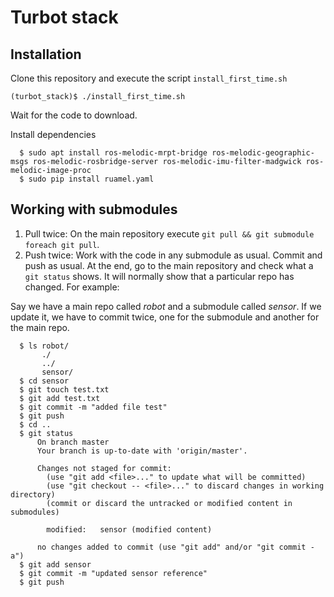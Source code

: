 # Turbot stack

## Installation

Clone this repository and execute the script `install_first_time.sh`

    (turbot_stack)$ ./install_first_time.sh

Wait for the code to download.

Install dependencies

      $ sudo apt install ros-melodic-mrpt-bridge ros-melodic-geographic-msgs ros-melodic-rosbridge-server ros-melodic-imu-filter-madgwick ros-melodic-image-proc
      $ sudo pip install ruamel.yaml


## Working with submodules

 1. Pull twice: On the main repository execute `git pull && git submodule foreach git pull`.
 2. Push twice: Work with the code in any submodule as usual. Commit and push as usual. At the end, go to the main repository and check what a `git status` shows. It will normally show that a particular repo has changed. For example:

 Say we have a main repo called *robot* and a submodule called *sensor*. If we update it, we have to commit twice, one for the submodule and another for the main repo.

      $ ls robot/
           ./
           ../
           sensor/
      $ cd sensor
      $ git touch test.txt
      $ git add test.txt
      $ git commit -m "added file test"
      $ git push
      $ cd ..
      $ git status
          On branch master
          Your branch is up-to-date with 'origin/master'.

          Changes not staged for commit:
            (use "git add <file>..." to update what will be committed)
            (use "git checkout -- <file>..." to discard changes in working directory)
            (commit or discard the untracked or modified content in submodules)

            modified:   sensor (modified content)

          no changes added to commit (use "git add" and/or "git commit -a")
      $ git add sensor
      $ git commit -m "updated sensor reference"
      $ git push


